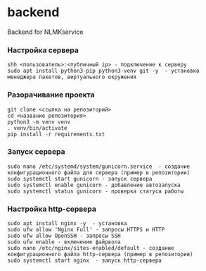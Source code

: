 # backend
Backend for NLMKservice

### Настройка сервера

```
shh <пользователь>:<публичный ip> - подключение к серверу
sudo apt install python3-pip python3-venv git -y  - установка менеджера пакетов, виртуального окружения
```

### Разорачивание проекта

```
git clone <ссылка на репозиторий>
cd <название репозитория>
python3 -m venv venv
. venv/bin/activate
pip install -r requirements.txt
```

### Запуск сервера

```
sudo nano /etc/systemd/system/gunicorn.service  - создание конфигурационного файла для сервера (пример в репозитории)
sudo systemctl start gunicorn - запуск сервера
sudo systemctl enable gunicorn - добавление автозапуска
sudo systemctl status gunicorn - проверка статуса работы
```

### Настройка http-сервера

```
sudo apt install nginx -y  - установка
sudo ufw allow 'Nginx Full' - запросы HTTPS и HTTP
sudo ufw allow OpenSSH - запросы SSH
sudo ufw enable - включение файрвола
sudo nano /etc/nginx/sites-enabled/default - создание конфигурационного файла http-сервера (пример в репозитории)
sudo systemctl start nginx  - запуск http-сервера
```

